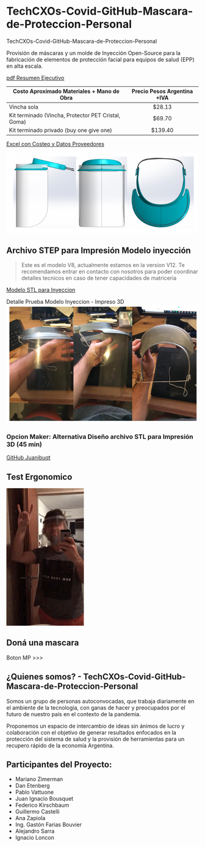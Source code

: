# TechCXOs-Covid-GitHub-Mascara-de-Proteccion-Personal
 TechCXOs-Covid-GitHub-Mascara-de-Proteccion-Personal
 
Provisión de máscaras y un molde de Inyección Open-Source para la fabricación de elementos de protección facial para equipos de salud (EPP) en alta escala. 

 [pdf Resumen Ejecutivo](https://github.com/TechCXOs-COVID19/TechCXOs-Covid-Mascaras-GitHub/blob/master/Mascaras%20Publico%20TechCXOs%20-%20COVID19%20V2.pdf)
 
 | Costo Aproximado Materiales + Mano de Obra     |  	Precio Pesos Argentina +IVA          |
| ------------- |:-------------:| 
|Vincha sola     |  	$28.13 |
|Kit terminado (Vincha, Protector PET Cristal, Goma)  | $69.70 | 
| Kit terminado privado (buy one give one)| 	$139.40  |  

 [Excel con Costeo y Datos Proveedores](https://github.com/TechCXOs-COVID19/TechCXOs-Covid-Mascaras-GitHub/blob/master/Mascaras%20Publico%20TechCXOs%20-%20COVID19%20V2.pdf)
 

 ![vbanner](https://github.com/TechCXOs-COVID19/TechCXOs-Covid-Mascaras-GitHub/blob/master/Imagenes/banner.PNG)
 
 
  ## Archivo STEP para Impresión Modelo inyección 
  
  > Este es el modelo V8, actualmente estamos en la version V12. Te recomendamos entrar en contacto con nosotros para poder coordinar detalles tecnicos en caso de tener capacidades de matriceria
  
 [Modelo STL para Inyeccion](https://github.com/TechCXOs-COVID19/TechCXOs-Covid-Mascaras-GitHub/blob/master/Modelo%20STEP/20200403_Faceshield_V8.STEP)
 
 Detalle Prueba Modelo Inyeccion - Impreso 3D
 ![vbanner](https://github.com/TechCXOs-COVID19/TechCXOs-Covid-Mascaras-GitHub/blob/master/Imagenes/banner2.PNG)
 
  ### Opcion Maker: Alternativa Diseño archivo STL para Impresión 3D (45 min)

[GitHub Juanibuqt](https://github.com/juanibuqt/covid19-resources)
 
  ## Test Ergonomico
  ![TestErgo](https://github.com/TechCXOs-COVID19/TechCXOs-Covid-Mascaras-GitHub/blob/master/Imagenes/GIF-2020-04-03-20-41-11.gif)
 
 
 ## Doná una mascara

Boton MP >>>

## ¿Quienes somos? - TechCXOs-Covid-GitHub-Mascara-de-Proteccion-Personal
Somos un grupo de personas autoconvocadas, que trabaja diariamente en el ambiente de la tecnología, con ganas de hacer y preocupados por el futuro de nuestro país en el contexto de la pandemia.

Proponemos un espacio de intercambio de ideas sin ánimos de lucro y colaboración con el objetivo de generar resultados enfocados en la protección del sistema de salud y la provisión de herramientas para un recupero rápido de la economía Argentina.

## Participantes del Proyecto:

* Mariano Zimerman 
* Dan Etenberg
* Pablo Vattuone
* Juan Ignacio Bousquet 
* Federico Kirschbaum
* Guillermo Castelli
* Ana Zapiola
* Ing. Gastón Farias Bouvier
* Alejandro Sarra
* Ignacio Loncon

